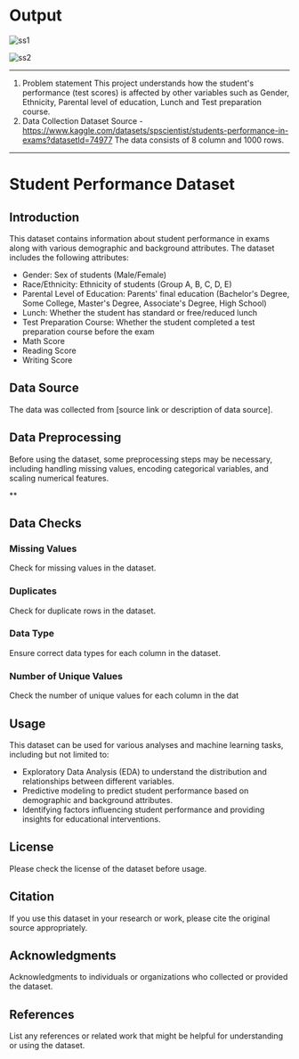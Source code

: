 
# Output

![ss1](https://github.com/RushikeshPati20/ML-Project-Student-performance-indicator/assets/107334243/9afc832b-6a66-4b4f-8f3a-8ed8b0e19bd2)

![ss2](https://github.com/RushikeshPati20/ML-Project-Student-performance-indicator/assets/107334243/9534be29-db9d-47a0-b3ed-bc75e8c3ea9d)


***

1) Problem statement
This project understands how the student's performance (test scores) is affected by other variables such as Gender, Ethnicity, Parental level of education, Lunch and Test preparation course.
2) Data Collection
Dataset Source - https://www.kaggle.com/datasets/spscientist/students-performance-in-exams?datasetId=74977
The data consists of 8 column and 1000 rows.


***

# Student Performance Dataset

## Introduction
This dataset contains information about student performance in exams along with various demographic and background attributes. The dataset includes the following attributes:

- Gender: Sex of students (Male/Female)
- Race/Ethnicity: Ethnicity of students (Group A, B, C, D, E)
- Parental Level of Education: Parents' final education (Bachelor's Degree, Some College, Master's Degree, Associate's Degree, High School)
- Lunch: Whether the student has standard or free/reduced lunch
- Test Preparation Course: Whether the student completed a test preparation course before the exam
- Math Score
- Reading Score
- Writing Score

## Data Source
The data was collected from [source link or description of data source].

## Data Preprocessing
Before using the dataset, some preprocessing steps may be necessary, including handling missing values, encoding categorical variables, and scaling numerical features.

** 
## Data Checks

### Missing Values
Check for missing values in the dataset.

### Duplicates
Check for duplicate rows in the dataset.

### Data Type
Ensure correct data types for each column in the dataset.

### Number of Unique Values
Check the number of unique values for each column in the dat


## Usage
This dataset can be used for various analyses and machine learning tasks, including but not limited to:
- Exploratory Data Analysis (EDA) to understand the distribution and relationships between different variables.
- Predictive modeling to predict student performance based on demographic and background attributes.
- Identifying factors influencing student performance and providing insights for educational interventions.


## License
Please check the license of the dataset before usage.

## Citation
If you use this dataset in your research or work, please cite the original source appropriately.

## Acknowledgments
Acknowledgments to individuals or organizations who collected or provided the dataset.

## References
List any references or related work that might be helpful for understanding or using the dataset.